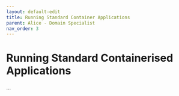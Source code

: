 ```yaml
---
layout: default-edit
title: Running Standard Container Applications
parent: Alice - Domain Specialist
nav_order: 3
---
```


# Running Standard Containerised Applications

...
